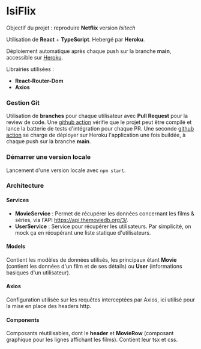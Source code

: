 # **IsiFlix**

Objectif du projet : reproduire **Netflix** version *Isitech*

Utilisation de **React** + **TypeScript**. Hebergé par **Heroku**.

Déploiement automatique après chaque push sur la branche **main**, accessible sur [Heroku](https://isiflix.herokuapp.com/).

Librairies utilisées :
- **React-Router-Dom**
- **Axios**

### **Gestion Git**
Utilisation de **branches** pour chaque utilisateur avec **Pull Request** pour la review de code. Une [github action](../main/.github/workflows/testing.yml) vérifie que le projet peut être compilé et lance la batterie de tests d'intégration pour chaque PR. Une seconde [github action](../main/.github/workflows/main.yml) se charge de déployer sur Heroku l'application une fois buildée, à chaque push sur la branche **main**.

### **Démarrer une version locale** 
Lancement d'une version locale avec ```npm start```.

### **Architecture**

#### **Services**
- **MovieService** : Permet de récupérer les données concernant les films & séries, via l'API https://api.themoviedb.org/3/. 
- **UserService** : Service pour récupérer les utilisateurs. Par simplicité, on mock ça en récupérant une liste statique d'utilisateurs.

#### **Models**
Contient les modèles de données utilisés, les principaux étant **Movie** (contient les données d'un film et de ses détails) ou **User** (informations basiques d'un utilisateur).

#### **Axios**
Configuration utilisée sur les requêtes interceptées par Axios, ici utilisé pour la mise en place des headers http.

#### **Components**
Composants réutilisables, dont le **header** et **MovieRow** (composant graphique pour les lignes affichant les films). Contient leur tsx et css.